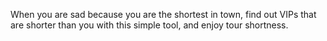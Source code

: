 When you are sad because you are the shortest in town, find out VIPs that are shorter than you with this simple tool, and enjoy tour shortness.
